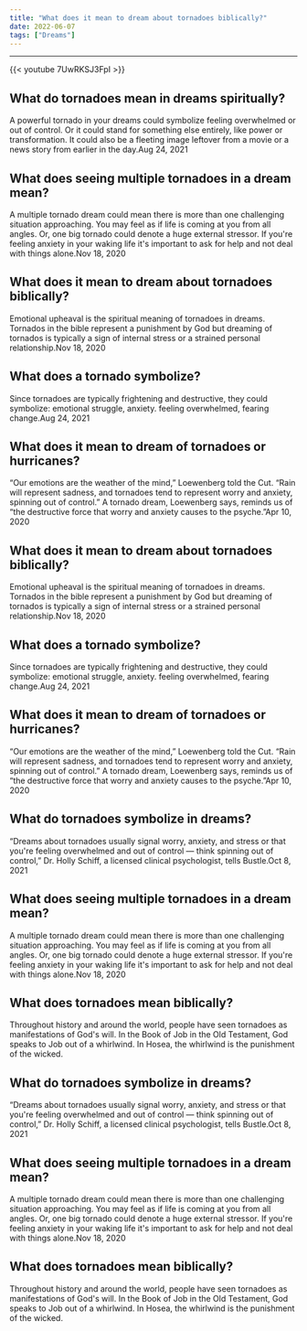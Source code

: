 ```yaml
---
title: "What does it mean to dream about tornadoes biblically?"
date: 2022-06-07
tags: ["Dreams"]
---
```


---
{{< youtube 7UwRKSJ3FpI >}}
## What do tornadoes mean in dreams spiritually?
A powerful tornado in your dreams could symbolize feeling overwhelmed or out of control. Or it could stand for something else entirely, like power or transformation. It could also be a fleeting image leftover from a movie or a news story from earlier in the day.Aug 24, 2021

## What does seeing multiple tornadoes in a dream mean?
A multiple tornado dream could mean there is more than one challenging situation approaching. You may feel as if life is coming at you from all angles. Or, one big tornado could denote a huge external stressor. If you're feeling anxiety in your waking life it's important to ask for help and not deal with things alone.Nov 18, 2020

## What does it mean to dream about tornadoes biblically?
Emotional upheaval is the spiritual meaning of tornadoes in dreams. Tornados in the bible represent a punishment by God but dreaming of tornados is typically a sign of internal stress or a strained personal relationship.Nov 18, 2020

## What does a tornado symbolize?
Since tornadoes are typically frightening and destructive, they could symbolize: emotional struggle, anxiety. feeling overwhelmed, fearing change.Aug 24, 2021

## What does it mean to dream of tornadoes or hurricanes?
“Our emotions are the weather of the mind,” Loewenberg told the Cut. “Rain will represent sadness, and tornadoes tend to represent worry and anxiety, spinning out of control.” A tornado dream, Loewenberg says, reminds us of “the destructive force that worry and anxiety causes to the psyche.”Apr 10, 2020

## What does it mean to dream about tornadoes biblically?
Emotional upheaval is the spiritual meaning of tornadoes in dreams. Tornados in the bible represent a punishment by God but dreaming of tornados is typically a sign of internal stress or a strained personal relationship.Nov 18, 2020

## What does a tornado symbolize?
Since tornadoes are typically frightening and destructive, they could symbolize: emotional struggle, anxiety. feeling overwhelmed, fearing change.Aug 24, 2021

## What does it mean to dream of tornadoes or hurricanes?
“Our emotions are the weather of the mind,” Loewenberg told the Cut. “Rain will represent sadness, and tornadoes tend to represent worry and anxiety, spinning out of control.” A tornado dream, Loewenberg says, reminds us of “the destructive force that worry and anxiety causes to the psyche.”Apr 10, 2020

## What do tornadoes symbolize in dreams?
“Dreams about tornadoes usually signal worry, anxiety, and stress or that you're feeling overwhelmed and out of control — think spinning out of control,” Dr. Holly Schiff, a licensed clinical psychologist, tells Bustle.Oct 8, 2021

## What does seeing multiple tornadoes in a dream mean?
A multiple tornado dream could mean there is more than one challenging situation approaching. You may feel as if life is coming at you from all angles. Or, one big tornado could denote a huge external stressor. If you're feeling anxiety in your waking life it's important to ask for help and not deal with things alone.Nov 18, 2020

## What does tornadoes mean biblically?
Throughout history and around the world, people have seen tornadoes as manifestations of God's will. In the Book of Job in the Old Testament, God speaks to Job out of a whirlwind. In Hosea, the whirlwind is the punishment of the wicked.

## What do tornadoes symbolize in dreams?
“Dreams about tornadoes usually signal worry, anxiety, and stress or that you're feeling overwhelmed and out of control — think spinning out of control,” Dr. Holly Schiff, a licensed clinical psychologist, tells Bustle.Oct 8, 2021

## What does seeing multiple tornadoes in a dream mean?
A multiple tornado dream could mean there is more than one challenging situation approaching. You may feel as if life is coming at you from all angles. Or, one big tornado could denote a huge external stressor. If you're feeling anxiety in your waking life it's important to ask for help and not deal with things alone.Nov 18, 2020

## What does tornadoes mean biblically?
Throughout history and around the world, people have seen tornadoes as manifestations of God's will. In the Book of Job in the Old Testament, God speaks to Job out of a whirlwind. In Hosea, the whirlwind is the punishment of the wicked.

